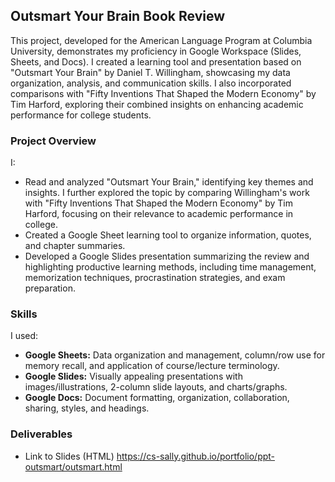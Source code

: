 ## Outsmart Your Brain Book Review

This project, developed for the American Language Program at Columbia University, demonstrates my proficiency in Google Workspace (Slides, Sheets, and Docs). I created a learning tool and presentation based on "Outsmart Your Brain" by Daniel T. Willingham, showcasing my data organization, analysis, and communication skills. I also incorporated comparisons with "Fifty Inventions That Shaped the Modern Economy" by Tim Harford, exploring their combined insights on enhancing academic performance for college students.

### Project Overview

I:

* Read and analyzed "Outsmart Your Brain," identifying key themes and insights. I further explored the topic by comparing Willingham's work with "Fifty Inventions That Shaped the Modern Economy" by Tim Harford, focusing on their relevance to academic performance in college.
* Created a Google Sheet learning tool to organize information, quotes, and chapter summaries.
* Developed a Google Slides presentation summarizing the review and highlighting productive learning methods, including time management, memorization techniques, procrastination strategies, and exam preparation. 


### Skills

I used:

* **Google Sheets:** Data organization and management, column/row use for memory recall, and application of course/lecture terminology.
* **Google Slides:** Visually appealing presentations with images/illustrations, 2-column slide layouts, and charts/graphs.
* **Google Docs:** Document formatting, organization, collaboration, sharing, styles, and headings.

### Deliverables
* Link to Slides (HTML) https://cs-sally.github.io/portfolio/ppt-outsmart/outsmart.html
